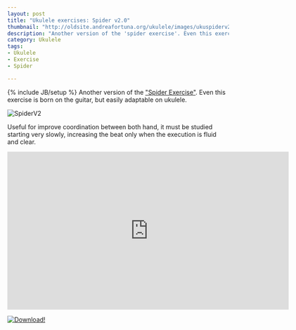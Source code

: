 ```yaml
---
layout: post
title: "Ukulele exercises: Spider v2.0"
thumbnail: "http://oldsite.andreafortuna.org/ukulele/images/ukuspiderv2.PNG"
description: "Another version of the 'spider exercise'. Even this exercise is born on the guitar, but easily adaptable on ukulele."
category: Ukulele
tags: 
- Ukulele
- Exercise
- Spider

---
```

{% include JB/setup %}
Another version of the ["Spider Exercise"](http://oldsite.andreafortuna.org/ukulele/2015/05/19/ukulele-spider-pattern/). Even this exercise is born on the guitar, but easily adaptable on ukulele.

![SpiderV2](http://oldsite.andreafortuna.org/ukulele/images/ukuspiderv2.PNG)
<!-- more -->

Useful for improve coordination between both hand, it must be studied starting very slowly, increasing the beat only when the execution is fluid and clear.

<iframe width="640" height="360" src="https://www.youtube.com/embed/9yiYl-w_czo" frameborder="0" allowfullscreen></iframe>


[![Download!](http://oldsite.andreafortuna.org/images/Download-PDF-Button.png)](http://oldsite.andreafortuna.org/ukulele/files/ukuspiderv2.pdf)





